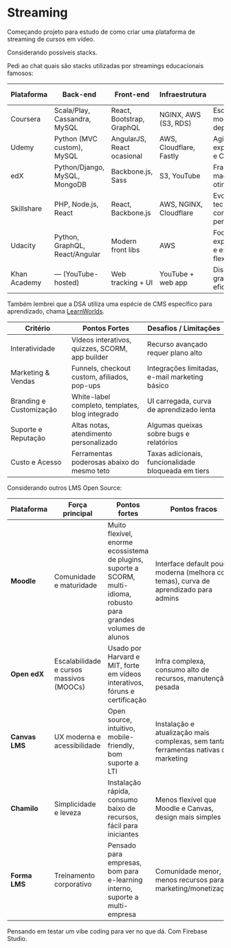 # Streaming

Começando projeto para estudo de como criar uma plataforma de streaming de cursos em vídeo.

Considerando possíveis stacks.

Pedi ao chat quais são stacks utilizadas por streamings educacionais famosos:

| Plataforma   | Back-end                       | Front-end                  | Infraestrutura          | Por que funciona                              |
| ------------ | ------------------------------ | -------------------------- | ----------------------- | --------------------------------------------- |
| Coursera     | Scala/Play, Cassandra, MySQL   | React, Bootstrap, GraphQL  | NGINX, AWS (S3, RDS)    | Escalabilidade, modularidade e deploy ágil    |
| Udemy        | Python (MVC custom), MySQL     | AngularJS, React ocasional | AWS, Cloudflare, Fastly | Agilidade, experimentação e CDN global        |
| edX          | Python/Django, MySQL, MongoDB  | Backbone.js, Sass          | S3, YouTube             | Framework maduro e custo otimizado            |
| Skillshare   | PHP, Node.js, React            | React, Backbone.js         | AWS, NGINX, Cloudflare  | Evolução tecnológica com base em performance  |
| Udacity      | Python, GraphQL, React/Angular | Modern front libs          | AWS                     | Foco em experiência rica e estrutura flexível |
| Khan Academy | — (YouTube-hosted)             | Web tracking + UI          | YouTube + web app       | Disseminação gratuita e eficiente             |

Também lembrei que a DSA utiliza uma espécie de CMS específico para aprendizado, chama [LearnWorlds](https://www.learnworlds.com).

| Critério                | Pontos Fortes                                   | Desafios / Limitações                               |
| ----------------------- | ----------------------------------------------- | --------------------------------------------------- |
| Interatividade          | Vídeos interativos, quizzes, SCORM, app builder | Recurso avançado requer plano alto                  |
| Marketing & Vendas      | Funnels, checkout custom, afiliados, pop-ups    | Integrações limitadas, e-mail marketing básico      |
| Branding e Customização | White-label completo, templates, blog integrado | UI carregada, curva de aprendizado lenta            |
| Suporte e Reputação     | Altas notas, atendimento personalizado          | Algumas queixas sobre bugs e relatórios             |
| Custo e Acesso          | Ferramentas poderosas abaixo do mesmo teto      | Taxas adicionais, funcionalidade bloqueada em tiers |

Considerando outros LMS Open Source:

| Plataforma     | Força principal                          | Pontos fortes                                                                                                        | Pontos fracos                                                                         |
| -------------- | ---------------------------------------- | -------------------------------------------------------------------------------------------------------------------- | ------------------------------------------------------------------------------------- |
| **Moodle**     | Comunidade e maturidade                  | Muito flexível, enorme ecossistema de plugins, suporte a SCORM, multi-idioma, robusto para grandes volumes de alunos | Interface default pouco moderna (melhora com temas), curva de aprendizado para admins |
| **Open edX**   | Escalabilidade e cursos massivos (MOOCs) | Usado por Harvard e MIT, forte em vídeos interativos, fóruns e certificação                                          | Infra complexa, consumo alto de recursos, manutenção pesada                           |
| **Canvas LMS** | UX moderna e acessibilidade              | Open source, intuitivo, mobile-friendly, bom suporte a LTI                                                           | Instalação e atualização mais complexas, sem tantas ferramentas nativas de marketing  |
| **Chamilo**    | Simplicidade e leveza                    | Instalação rápida, consumo baixo de recursos, fácil para iniciantes                                                  | Menos flexível que Moodle e Canvas, design mais simples                               |
| **Forma LMS**  | Treinamento corporativo                  | Pensado para empresas, bom para e-learning interno, suporte a multi-empresa                                          | Comunidade menor, menos recursos para marketing/monetização                           |

Pensando em testar um vibe coding para ver no que dá. Com Firebase Studio.
